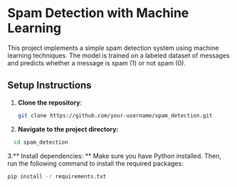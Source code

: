 # **Spam Detection with Machine Learning**

This project implements a simple spam detection system using machine learning techniques. The model is trained on a labeled dataset of messages and predicts whether a message is spam (1) or not spam (0).

## **Setup Instructions**

1. **Clone the repository**:
   ```bash
   git clone https://github.com/your-username/spam_detection.git
   ```
2. **Navigate to the project directory:**
 ```bash
   cd spam_detection
  ```
3.** Install dependencies: ** Make sure you have Python installed. Then, run the following command to install the required packages:

 ```bash
pip install -r requirements.txt
 ```
